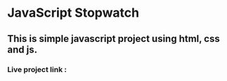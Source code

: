 
# JavaScript Stopwatch 

## This is simple javascript project using html, css and js.

### Live project link : 